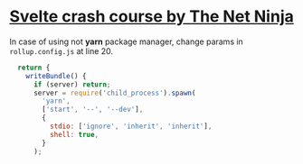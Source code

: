 # [Svelte crash course by The Net Ninja](https://www.youtube.com/watch?v=lnpdn2rE2N8)

In case of using not **yarn** package manager, change params in `rollup.config.js` at line 20.

```javascript
  return {
    writeBundle() {
      if (server) return;
      server = require('child_process').spawn(
        'yarn',
        ['start', '--', '--dev'],
        {
          stdio: ['ignore', 'inherit', 'inherit'],
          shell: true,
        }
      );
```

